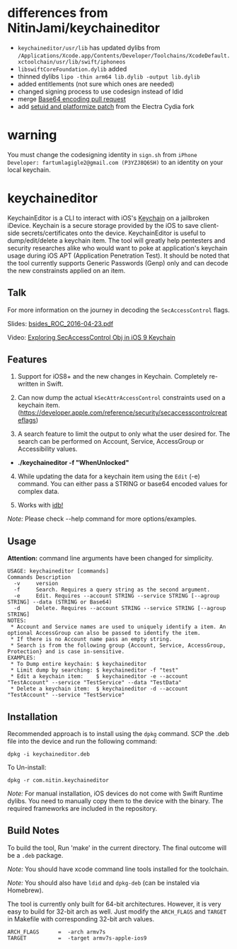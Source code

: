 # differences from NitinJami/keychaineditor
- `keychaineditor/usr/lib` has updated dylibs from `/Applications/Xcode.app/Contents/Developer/Toolchains/XcodeDefault.xctoolchain/usr/lib/swift/iphoneos`
- `libswiftCoreFoundation.dylib` added
- thinned dylibs `lipo -thin arm64 lib.dylib -output lib.dylib`
- added entitlements (not sure which ones are needed)
- changed signing process to use codesign instead of ldid
- merge [Base64 encoding pull request](https://github.com/NitinJami/keychaineditor/pull/14)
- add [setuid and platformize patch](https://github.com/ElectraJailbreak/cydia/blob/master/cydo.cpp#L52) from the Electra Cydia fork

# warning
You must change the codesigning identity in `sign.sh` from `iPhone Developer: fartumlagigle2@gmail.com (P3YZJ8Q6SH)` to an identity on your local keychain. 

# keychaineditor
KeychainEditor is a CLI to interact with iOS's [Keychain](https://developer.apple.com/library/ios/documentation/Security/Conceptual/keychainServConcepts/01introduction/introduction.html) on a jailbroken iDevice. Keychain is a secure storage provided by the iOS to save client-side secrets/certificates onto the device. KeychainEditor is useful to dump/edit/delete a keychain item. The tool will greatly help pentesters and security researches alike who would want to poke at application's keychain usage during iOS APT (Application Penetration Test). It should be noted that the tool currently supports Generic Passwords (Genp) only and can decode the new constrainsts applied on an item.

## Talk

For more information on the journey in decoding the `SecAccessControl` flags.

Slides: [bsides_ROC_2016-04-23.pdf](https://github.com/NitinJami/slides/blob/master/bsides_ROC_2016-04-23.pdf)

Video: [Exploring SecAccessControl Obj in iOS 9 Keychain](https://www.youtube.com/watch?v=JLwS-QZ2kWU)

## Features
1. Support for iOS8+ and the new changes in Keychain. Completely re-written in Swift.

2. Can now dump the actual `kSecAttrAccessControl` constraints used on a keychain item. (https://developer.apple.com/reference/security/secaccesscontrolcreateflags)

3. A search feature to limit the output to only what the user desired for. The search can be performed on Account, Service, AccessGroup or Accessibility values.
  * **./keychaineditor -f "WhenUnlocked"**

4. While updating the data for a keychain item using the `Edit` (-e) command. You can either pass a STRING or base64 encoded values for complex data.

4. Works with [idb!](http://www.idbtool.com/blog/2015/04/20/new-keychain-editor/)

*Note:* Please check --help command for more options/examples.

## Usage

**Attention:** command line arguments have been changed for simplicity.

```
USAGE: keychaineditor [commands]
Commands Description
  -v     version
  -f     Search. Requires a query string as the second argument.
  -e     Edit. Requires --account STRING --service STRING [--agroup STRING] --data (STRING or Base64)
  -d     Delete. Requires --account STRING --service STRING [--agroup STRING]
NOTES:
 * Account and Service names are used to uniquely identify a item. An optional AccessGroup can also be passed to identify the item.
 * If there is no Account name pass an empty string.
 * Search is from the following group {Account, Service, AccessGroup, Protection} and is case in-sensitive.
EXAMPLES:
 * To Dump entire keychain: $ keychaineditor
 * Limit dump by searching: $ keychaineditor -f "test"
 * Edit a keychain item:    $ keychaineditor -e --account "TestAccount" --service "TestService" --data "TestData"
 * Delete a keychain item:  $ keychaineditor -d --account "TestAccount" --service "TestService"
```

## Installation

Recommended approach is to install using the `dpkg` command. SCP the .deb file into the device and run the following command:

`dpkg -i keychaineditor.deb`

To Un-install:

`dpkg -r com.nitin.keychaineditor`

*Note:* For manual installation, iOS devices do not come with Swift Runtime dylibs. You need to manually copy them to the device with the binary. The required frameworks are included in the repository.

## Build Notes

To build the tool, Run 'make' in the current directory. The final outcome will be a `.deb` package.

*Note:* You should have xcode command line tools installed for the toolchain.

*Note:* You should also have `ldid` and `dpkg-deb` (can be instaled via Homebrew).

The tool is currently only built for 64-bit architectures. However, it is very easy to build for 32-bit arch as well. Just modify the `ARCH_FLAGS` and `TARGET` in Makefile with corresponding 32-bit arch values.

```
ARCH_FLAGS      =  -arch armv7s
TARGET          =  -target armv7s-apple-ios9
```
